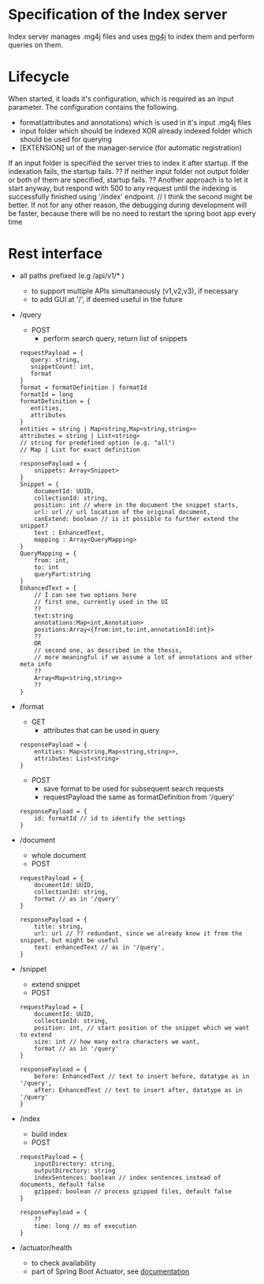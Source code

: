 # Specification of the Index server

Index server manages .mg4j files and uses [mg4j](http://mg4j.di.unimi.it/) to index them and perform queries on them.

# Lifecycle
When started, it loads it's configuration, which is required as an input parameter. The configuration contains the following. 
* format(attributes and annotations) which is used in it's input .mg4j files
* input folder which should be indexed XOR already indexed folder which should be used for querying 
* \[EXTENSION] url of the manager-service (for automatic registration)

If an input folder is specified the server tries to index it after startup. If the indexation fails, the startup fails.
?? If neither input folder not output folder or both of them are specified, startup fails.
?? Another approach is to let it start anyway, but respond with 500 to any request until the indexing is successfully finished using '/index' endpoint.
// I think the second might be better. If not for any other reason, the debugging during development will be faster, because there will be no need to restart the spring boot app every time



# Rest interface
* all paths prefixed (e.g /api/v1/* )
    * to support multiple APIs simultaneously (v1,v2,v3), if necessary
    * to add GUI at '/', if deemed useful in the future

* /query
     * POST
        * perform search query, return list of snippets
    ```
    requestPayload = {
       query: string,
       snippetCount: int,
       format
    }
    format = formatDefinition | formatId
    formatId = long
    formatDefinition = {
       entities,
       attributes
    }
    entities = string | Map<string,Map<string,string>>
    attributes = string | List<string>
    // string for predefined option (e.g. "all")
    // Map | List for exact definition
    ```
    ```
    responsePayload = {
        snippets: Array<Snippet>
    }
    Snippet = {
        documentId: UUID,
        collectionId: string,
        position: int // where in the document the snippet starts,
        url: url // url location of the original document,
        canExtend: boolean // is it possible to further extend the snippet?
        text : EnhancedText,
        mapping : Array<QueryMapping>
    } 
    QueryMapping = {
        from: int,
        to: int
        queryPart:string
    }
    EnhancedText = {
        // I can see two options here
        // first one, currently used in the UI
        ??
        text:string
        annotations:Map<int,Annotation>
        positions:Array<{from:int,to:int,annotationId:int}>
        ??
        OR
        // second one, as described in the thesis, 
        // more meaningful if we assume a lot of annotations and other meta info
        ??
        Array<Map<string,string>>
        ??
    }
    ```
* /format
    * GET
        * attributes that can be used in query
    ```
    responsePayload = {
        entities: Map<string,Map<string,string>>,
        attributes: List<string> 
    }
    ```  
    * POST
       * save format to be used for subsequent search requests
       * requestPayload the same as formatDefinition from '/query'
    ```
    responsePayload = {
        id: formatId // id to identify the settings
    }
    ```
* /document
    * whole document
    * POST 
    ```
    requestPayload = {
        documentId: UUID,
        collectionId: string,
        format // as in '/query'    
    }
    ```
    ```
    responsePayload = {
        title: string,
        url: url // ?? redundant, since we already know it from the snippet, but might be useful
        text: enhancedText // as in '/query',
    }
    
    ```
* /snippet
    * extend snippet
    * POST
    ```
    requestPayload = {
        documentId: UUID,
        collectionId: string,
        position: int, // start position of the snippet which we want to extend
        size: int // how many extra characters we want,
        format // as in '/query'
    }
    ```
    ```
    responsePayload = {
        before: EnhancedText // text to insert before, datatype as in '/query',
        after: EnhancedText // text to insert after, datatype as in '/query'  
    }
    ```
 * /index
    * build index
    * POST
    ```
    requestPayload = {
        inputDirectory: string,
        outputDirectory: string
        indexSentences: boolean // index sentences instead of documents, default false
        gzipped: boolean // process gzipped files, default false
    }
    ```
    ```
    responsePayload = {
        ??
        time: long // ms of execution
    }
    ```
 
 * /actuator/health
    * to check availability
    * part of Spring Boot Actuator, see [documentation](https://docs.spring.io/spring-boot/docs/current/reference/html/production-ready-endpoints.html)
    